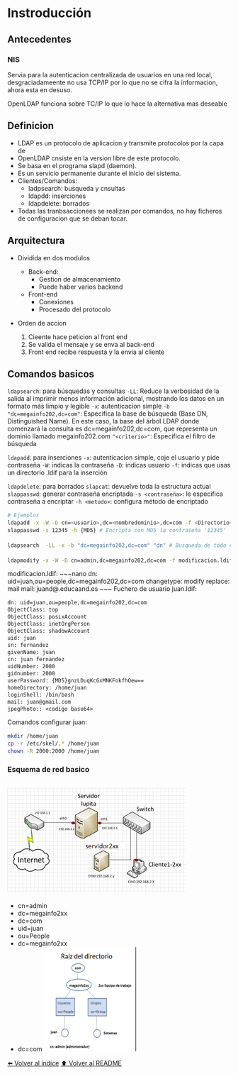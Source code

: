 # Instroducción
## Antecedentes
### NIS
Servia para la autenticacion centralizada de usuarios en una red local, desgraciadameente no usa TCP/IP por lo que no se cifra la informacion, ahora esta en desuso.

OpenLDAP funciona sobre TC/IP lo que lo hace la alternativa mas deseable

## Definicion
* LDAP es un protocolo de aplicacion y transmite protocolos por la capa de 
* OpenLDAP cnsiste en la version libre de este protocolo. 
* Se basa en el programa slapd (daemon).
* Es un servicio permanente durante el inicio del sistema.
* Clientes/Comandos: 
    * ladpsearch: busqueda y cnsultas
    * ldapdd: inserciones
    * ldapdelete: borrados
* Todas las tranbsaccionees se realizan por comandos, no hay ficheros de configuracion que se deban tocar.

## Arquitectura
* Dividida en dos modulos
    * Back-end: 
        * Gestion de almacenamiento
        * Puede haber varios backend
    * Front-end
        * Conexiones
        * Procesado del protocolo

* Orden de accion
    1. Cieente hace peticion al front end
    2. Se valida el mensaje y se enva al back-end
    3. Front end recibe respuesta y la envia al cliente

## Comandos basicos

`ldapsearch`: para búsquedas y consultas
    `-LL`: Reduce la verbosidad de la salida al imprimir menos información adicional, mostrando los datos en un formato más limpio y legible
    `-x`: autenticacion simple
    `-b "dc=megainfo202,dc=com"`: Especifica la base de búsqueda (Base DN, Distinguished Name). En este caso, la base del árbol LDAP donde comenzará la consulta es dc=megainfo202,dc=com, que representa un dominio llamado megainfo202.com
    `"<criterio>"`: Especifica el filtro de búsqueda

`ldapadd`: para inserciones
    `-x`: autenticacion simple, coje el usuario y pide contraseña
    `-W`: indicas la contraseña
    `-D`: indicas usuario
    `-f`: indicas que usas un directorio .ldif para la inserción 

`ldapdelete`: para borrados
`slapcat`: devuelve toda la estructura actual
`slappasswd`: generar contraseña encriptada
    `-s <contraseña>`: le especifica contraseña a encriptar
    `-h <metodo>`: configura método de encriptado

~~~bash
# Ejemplos
ldapadd -x -W -D cn=<usuario>,dc=<nombredominio>,dc=com -f <Directorio> # Añades los grupos y estructuras de <Directorio> pasando <usuario> y te pedira la contraseña.
slappasswd -s 12345 -h {MD5} # Encripta con MD5 la contraseña '12345'

ldapsearch  -LL -x -b "dc=megainfo202,dc=com" "dn" # Busqueda de todo dentro de dominio megainfo202.com, "dn" resume las salidas a las lineas dn:

ldapmodify -x -W -D cn=admin,dc=megainfo202,dc=com -f modificacion.ldif # Modificacion de perfil por fichero
~~~
modificacion.ldif:
    ~~~nano
    dn: uid=juan,ou=people,dc=megainfo202,dc=com
    changetype: modify
    replace: mail
    mail: juand@.educaand.es
    ~~~
Fuchero de usuario juan.ldif:
~~~nano
dn: uid=juan,ou=people,dc=megainfo202,dc=com
ObjectClass: top
ObjectClass: posixAccount
ObjectClass: inetOrgPerson
ObjectClass: shadowAccount
uid: juan
sn: fernandez
givenName: juan
cn: juan fernandez
uidNumber: 2000
gidnumber: 2000
userPassword: {MD5}gnzLDuqKcGxMNKFokfhOew==
homeDirectory: /home/juan
loginShell: /bin/bash
mail: juan@gmail.com
jpegPhoto:: <codigo base64>
~~~
Comandos configurar juan:
~~~bash
mkdir /home/juan
cp -r /etc/skel/.* /home/juan
chown -R 2000:2000 /home/juan
~~~

### Esquema de red basico
![01](IMG/01.png)
---
* cn=admin
* dc=megainfo2xx
* dc=com
* uid=juan
* ou=People
* dc=megainfo2xx
* dc=com
![02](IMG/02.png)

[⬅️ Volver al índice](./Index.md)
[⬆️ Volver al README](/README.md)
